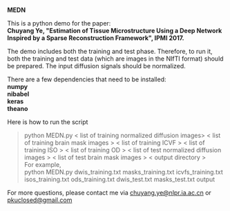 **MEDN** 

This is a python demo for the paper:<br />
**Chuyang Ye, "Estimation of Tissue Microstructure Using a Deep Network Inspired by a Sparse Reconstruction Framework", IPMI 2017.**

The demo includes both the training and test phase. Therefore, to run it, both the training and test data (which are images in the NIfTI format) should be prepared. The input diffusion signals should be normalized.

There are a few dependencies that need to be installed:<br />
**numpy <br />
nibabel <br />
keras <br />
theano <br />**

Here is how to run the script <br />
>python MEDN.py < list of training normalized diffusion images> < list of training brain mask images > < list of training ICVF > < list of training ISO > < list of training OD >   < list of test normalized diffusion images > < list of test brain mask images > < output directory > <br />
For example, <br />
>python MEDN.py dwis_training.txt masks_training.txt icvfs_training.txt isos_training.txt ods_training.txt dwis_test.txt masks_test.txt output

For more questions, please contact me via chuyang.ye@nlpr.ia.ac.cn or pkuclosed@gmail.com
